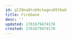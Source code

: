 ```yaml
---
id: gl20na8txb9ctwgns65tbeb
title: Firebase
desc: ''
updated: 1701679474178
created: 1701679474178
---
```

